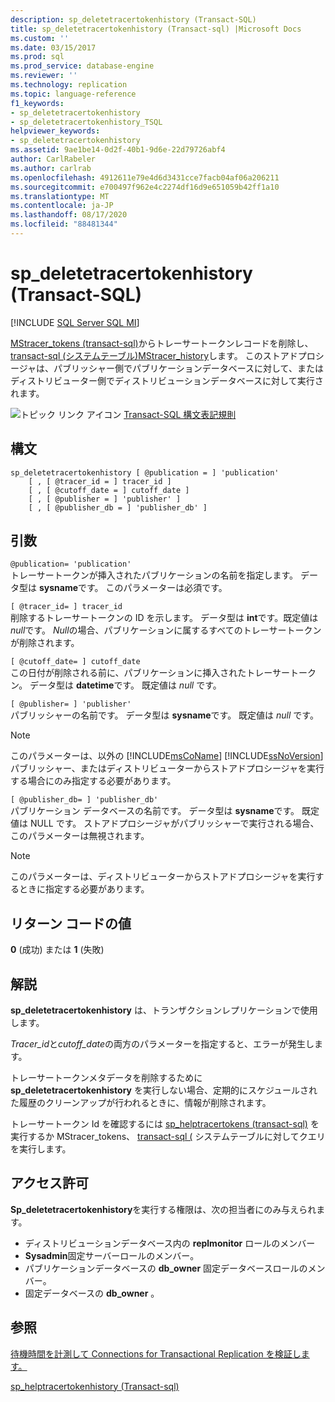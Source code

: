 ```yaml
---
description: sp_deletetracertokenhistory (Transact-SQL)
title: sp_deletetracertokenhistory (Transact-sql) |Microsoft Docs
ms.custom: ''
ms.date: 03/15/2017
ms.prod: sql
ms.prod_service: database-engine
ms.reviewer: ''
ms.technology: replication
ms.topic: language-reference
f1_keywords:
- sp_deletetracertokenhistory
- sp_deletetracertokenhistory_TSQL
helpviewer_keywords:
- sp_deletetracertokenhistory
ms.assetid: 9ae1be14-0d2f-40b1-9d6e-22d79726abf4
author: CarlRabeler
ms.author: carlrab
ms.openlocfilehash: 4912611e79e4d6d3431cce7facb04af06a206211
ms.sourcegitcommit: e700497f962e4c2274df16d9e651059b42ff1a10
ms.translationtype: MT
ms.contentlocale: ja-JP
ms.lasthandoff: 08/17/2020
ms.locfileid: "88481344"
---
```

# <a name="sp_deletetracertokenhistory-transact-sql"></a>sp_deletetracertokenhistory (Transact-SQL)

[!INCLUDE [SQL Server SQL MI](../../includes/applies-to-version/sql-asdbmi.md)]

[MStracer_tokens &#40;transact-sql&#41;](../../relational-databases/system-tables/mstracer-tokens-transact-sql.md)からトレーサートークンレコードを削除し、 [transact-sql &#40;システムテーブル&#41;MStracer_history](../../relational-databases/system-tables/mstracer-history-transact-sql.md)します。 このストアドプロシージャは、パブリッシャー側でパブリケーションデータベースに対して、またはディストリビューター側でディストリビューションデータベースに対して実行されます。

![トピック リンク アイコン](../../database-engine/configure-windows/media/topic-link.gif "トピック リンク アイコン") [Transact-SQL 構文表記規則](../../t-sql/language-elements/transact-sql-syntax-conventions-transact-sql.md)

## <a name="syntax"></a>構文

```
sp_deletetracertokenhistory [ @publication = ] 'publication'
    [ , [ @tracer_id = ] tracer_id ]
    [ , [ @cutoff_date = ] cutoff_date ]
    [ , [ @publisher = ] 'publisher' ]
    [ , [ @publisher_db = ] 'publisher_db' ]
```

## <a name="arguments"></a>引数

`@publication= 'publication'`  
トレーサートークンが挿入されたパブリケーションの名前を指定します。 データ型は **sysname**です。 このパラメーターは必須です。

`[ @tracer_id= ] tracer_id`  
削除するトレーサートークンの ID を示します。 データ型は **int**です。既定値は *null*です。 *Null*の場合、パブリケーションに属するすべてのトレーサートークンが削除されます。

`[ @cutoff_date= ] cutoff_date`  
この日付が削除される前に、パブリケーションに挿入されたトレーサートークン。 データ型は **datetime**です。 既定値は *null* です。

`[ @publisher= ] 'publisher'`  
パブリッシャーの名前です。 データ型は **sysname**です。 既定値は *null* です。

> [!NOTE]
> このパラメーターは、以外の [!INCLUDE[msCoName](../../includes/msconame-md.md)] [!INCLUDE[ssNoVersion](../../includes/ssnoversion-md.md)] パブリッシャー、またはディストリビューターからストアドプロシージャを実行する場合にのみ指定する必要があります。

`[ @publisher_db= ] 'publisher_db'`  
パブリケーション データベースの名前です。 データ型は **sysname**です。 既定値は NULL です。 ストアドプロシージャがパブリッシャーで実行される場合、このパラメーターは無視されます。

> [!NOTE]
> このパラメーターは、ディストリビューターからストアドプロシージャを実行するときに指定する必要があります。

## <a name="return-code-values"></a>リターン コードの値

**0** (成功) または **1** (失敗)

## <a name="remarks"></a>解説

**sp_deletetracertokenhistory** は、トランザクションレプリケーションで使用します。  

*Tracer_id*と*cutoff_date*の両方のパラメーターを指定すると、エラーが発生します。

トレーサートークンメタデータを削除するために **sp_deletetracertokenhistory** を実行しない場合、定期的にスケジュールされた履歴のクリーンアップが行われるときに、情報が削除されます。

トレーサートークン Id を確認するには [sp_helptracertokens &#40;transact-sql&#41;](../../relational-databases/system-stored-procedures/sp-helptracertokens-transact-sql.md) を実行するか MStracer_tokens、 [transact-sql &#40;](../../relational-databases/system-tables/mstracer-tokens-transact-sql.md) システムテーブルに対してクエリを実行します。

## <a name="permissions"></a>アクセス許可

**Sp_deletetracertokenhistory**を実行する権限は、次の担当者にのみ与えられます。

- ディストリビューションデータベース内の **replmonitor** ロールのメンバー
- **Sysadmin**固定サーバーロールのメンバー。
- パブリケーションデータベースの **db_owner** 固定データベースロールのメンバー。
- 固定データベースの **db_owner** 。

## <a name="see-also"></a>参照

[待機時間を計測して Connections for Transactional Replication を検証します。](../../relational-databases/replication/monitor/measure-latency-and-validate-connections-for-transactional-replication.md)

[sp_helptracertokenhistory &#40;Transact-sql&#41;](../../relational-databases/system-stored-procedures/sp-helptracertokenhistory-transact-sql.md)
